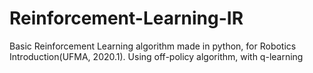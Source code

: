 # Reinforcement-Learning-IR
Basic Reinforcement Learning algorithm made in python, for Robotics Introduction(UFMA, 2020.1). Using off-policy algorithm, with q-learning
